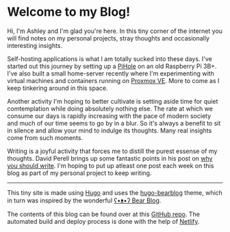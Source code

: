# Welcome to my Blog!

Hi, I'm Ashley and I'm glad you're here. In this tiny corner of the internet you will find notes on my personal projects, stray thoughts and occasionally interesting insights.

Self-hosting applications is what I am totally sucked into these days. I've started out this journey by setting up a [PiHole](https://pi-hole.net/) on an old Raspberry Pi 3B+. I've also built a small home-server recently where I'm experimenting with virtual machines and containers running on [Proxmox VE](https://www.proxmox.com/en/proxmox-ve). More to come as I keep tinkering around in this space. 

Another activity I'm hoping to better cultivate is setting aside time for quiet comtemplation while doing absolutely nothing else. The rate at which we consume our days is rapidly increasing with the pace of modern society and much of our time seems to go by in a blur. So it's always a benefit to sit in silence and allow your mind to indulge its thoughts. Many real insights come from such moments.

Writing is a joyful activity that forces me to distill the purest essense of my thoughts. David Perell brings up some fantastic points in his post on [why you should write](https://perell.com/essay/why-you-should-write/). I'm hoping to put up atleast one post each week on this blog as part of my personal project to keep writing. 

---

This tiny site is made using [Hugo](https://gohugo.io/) and uses the [hugo-bearblog](https://github.com/janraasch/hugo-bearblog/) theme, which in turn was inspired by the wonderful [ʕ•ᴥ•ʔ Bear Blog](https://bearblog.dev/).

The contents of this blog can be found over at this [GitHub repo](https://github.com/shadezer0/shadezero). The automated build and deploy process is done with the help of [Netlify](https://www.netlify.com/). 
